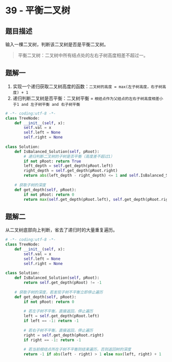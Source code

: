 # 39 - 平衡二叉树

## 题目描述
输入一棵二叉树，判断该二叉树是否是平衡二叉树。


>平衡二叉树：二叉树中所有结点处的左右子树高度相差不超过一。

## 题解一

1. 实现一个递归获取二叉树高度的函数：```二叉树的高度 = max(左子树高度，右子树高度) + 1```
2. 递归判断二叉树是否平衡：二叉树平衡 = ```根结点作为父结点的左右子树高度相差小于1 and 左子树平衡 and 右子树平衡```

```python
# -*- coding:utf-8 -*-
class TreeNode:
    def __init__(self, x):
        self.val = x
        self.left = None
        self.right = None
 
class Solution:
    def IsBalanced_Solution(self, pRoot):
        # 递归判断二叉树的子树是否平衡（高度差不超过1）
        if not pRoot: return True
        left_depth = self.get_depth(pRoot.left)
        right_depth = self.get_depth(pRoot.right)
        return abs(left_depth - right_depth) <= 1 and self.IsBalanced_Solution(pRoot.left) and self.IsBalanced_Solution(pRoot.right)
 
    # 获取子树的深度
    def get_depth(self, pRoot):
        if not pRoot: return 0
        return max(self.get_depth(pRoot.left), self.get_depth(pRoot.right)) + 1

```

## 题解二
从二叉树底部向上判断，省去了递归时的大量重复遍历。

```python
# -*- coding:utf-8 -*-
class TreeNode:
    def __init__(self, x):
        self.val = x
        self.left = None
        self.right = None
 
class Solution:
    def IsBalanced_Solution(self, pRoot):
        return self.get_depth(pRoot) != -1
 
    # 获取子树的深度，若发现子树不平衡立即停止遍历
    def get_depth(self, pRoot):
        if not pRoot: return 0
 
        # 若左子树不平衡，直接返回，停止遍历
        left = self.get_depth(pRoot.left)
        if left == -1: return -1
 
        # 若右子树不平衡，直接返回，停止遍历
        right = self.get_depth(pRoot.right)
        if right == -1: return -1
 
        # 若当前根结点所在子树不平衡则结束遍历，否则返回树的深度
        return -1 if abs(left - right) > 1 else max(left, right) + 1
```